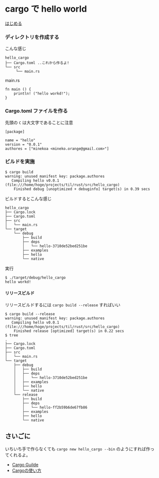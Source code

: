# cargo で hello world

[はじめる](https://rust-lang-ja.github.io/the-rust-programming-language-ja/1.6/book/getting-started.html)


### ディレクトリを作成する

こんな感じ

```
hello_cargo
├── Cargo.toml ..これから作るよ!
└── src
     └── main.rs
```

main.rs

```
fn main () {
    println! ("hello workd!");
}
```


### Cargo.toml ファイルを作る

先頭の `C` は大文字であることに注意

```
[package]

name = "hello"
version = "0.0.1"
authores = ["minekoa <mineko.orange@gmail.com>"]
```

### ビルドを実施

```
$ cargo build
warning: unused manifest key: package.authores
   Compiling hello v0.0.1 (file:///home/hoge/projects/til/rust/src/hello_cargo)
    Finished debug [unoptimized + debuginfo] target(s) in 0.39 secs
```

ビルドするとこんな感じ

```
hello_cargo
├── Cargo.lock
├── Cargo.toml
├── src
│   └── main.rs
└── target
    └── debug
        ├── build
        ├── deps
        │   └── hello-3710de52bed251be
        ├── examples
        ├── hello
        └── native
```

実行

```
$ ./target/debug/hello_cargo 
hello workd!
```

#### リリースビルド

リリースビルドするには `cargo build --release` すればいい

```
$ cargo build --release
warning: unused manifest key: package.authores
   Compiling hello v0.0.1 (file:///home/hoge/projects/til/rust/src/hello_cargo)
    Finished release [optimized] target(s) in 0.22 secs
$ tree
.
├── Cargo.lock
├── Cargo.toml
├── src
│   └── main.rs
└── target
    ├── debug
    │   ├── build
    │   ├── deps
    │   │   └── hello-3710de52bed251be
    │   ├── examples
    │   ├── hello
    │   └── native
    └── release
        ├── build
        ├── deps
        │   └── hello-ff2b59b6de67fb86
        ├── examples
        ├── hello
        └── native
```

## さいごに

いちいち手で作らなくても `cargo new hello_cargo --bin` のようにすれば作ってくれるよ。

* [Cargo Guilde](http://doc.crates.io/guilde.html)
* [Cargoの使い方](http://keens.github.io/blog/2015/11/29/cargonotsukaikata/)
